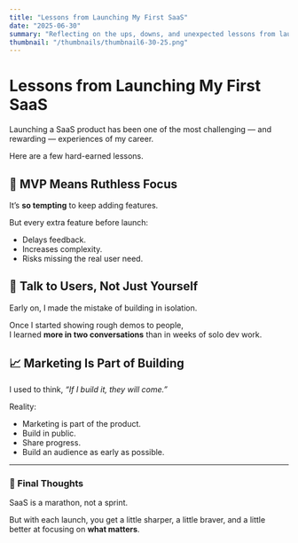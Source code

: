 ```yaml
---
title: "Lessons from Launching My First SaaS"
date: "2025-06-30"
summary: "Reflecting on the ups, downs, and unexpected lessons from launching my first subscription-based product."
thumbnail: "/thumbnails/thumbnail6-30-25.png"
---
```


# Lessons from Launching My First SaaS

Launching a SaaS product has been one of the most challenging — and rewarding — experiences of my career.

Here are a few hard-earned lessons.

## 🎯 MVP Means Ruthless Focus

It’s **so tempting** to keep adding features.

But every extra feature before launch:
- Delays feedback.
- Increases complexity.
- Risks missing the real user need.

## 💬 Talk to Users, Not Just Yourself

Early on, I made the mistake of building in isolation.

Once I started showing rough demos to people,  
I learned **more in two conversations** than in weeks of solo dev work.

## 📈 Marketing Is Part of Building

I used to think, *“If I build it, they will come.”*

Reality:
- Marketing is part of the product.
- Build in public.
- Share progress.
- Build an audience as early as possible.

---

### 🚀 Final Thoughts

SaaS is a marathon, not a sprint.

But with each launch, you get a little sharper, a little braver, and a little better at focusing on **what matters**.
